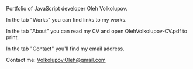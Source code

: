 Portfolio of JavaScript developer Oleh Volkolupov. 

In the tab "Works" you can find links to my works. 

In the tab "About" you can read my CV and open OlehVolkolupov-CV.pdf to print. 

In the tab "Contact" you'll find my email address. 


Contact me: Volkolupov.Oleh@gmail.com
